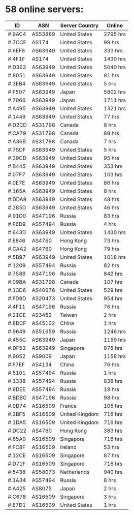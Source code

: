 # 58 online servers:

| ID | ASN | Server Country | Online |
| ------ | ------ | ------ | ------ |
| #.9AC4 | AS53889 | United States | 2795 hrs |
| #.7CCE | AS174 | United States | 99 hrs |
| #.6EF8 | AS63949 | United States | 333 hrs |
| #.4F1F | AS174 | United States | 1430 hrs |
| #.D363 | AS63949 | United States | 5040 hrs |
| #.8051 | AS63949 | United States | 81 hrs |
| #.3EB4 | AS63949 | United States | 5 hrs |
| #.F507 | AS63949 | Japan | 5802 hrs |
| #.7066 | AS63949 | Japan | 1711 hrs |
| #.A495 | AS63949 | United States | 1321 hrs |
| #.1449 | AS63949 | United States | 77 hrs |
| #.D2CD | AS31798 | Canada | 8 hrs |
| #.CA79 | AS31798 | Canada | 88 hrs |
| #.A36B | AS31798 | Canada | 7 hrs |
| #.75DF | AS63949 | United States | 5 hrs |
| #.39CD | AS63949 | United States | 95 hrs |
| #.B445 | AS63949 | United States | 353 hrs |
| #.07F7 | AS63949 | United States | 103 hrs |
| #.0E7E | AS63949 | United States | 86 hrs |
| #.165A | AS63949 | United States | 8 hrs |
| #.DDA9 | AS63949 | United States | 48 hrs |
| #.285D | AS63949 | United States | 46 hrs |
| #.91D0 | AS47196 | Russia | 83 hrs |
| #.F6D9 | AS57494 | Russia | 4 hrs |
| #.643D | AS63949 | United States | 1430 hrs |
| #.E846 | AS4760 | Hong Kong | 73 hrs |
| #.CAA2 | AS4760 | Hong Kong | 79 hrs |
| #.5B97 | AS63949 | United States | 1018 hrs |
| #.1209 | AS57494 | Russia | 82 hrs |
| #.758B | AS47196 | Russia | 842 hrs |
| #.09BA | AS31798 | Canada | 107 hrs |
| #.13D6 | AS40676 | United States | 529 hrs |
| #.FD9D | AS20473 | United States | 954 hrs |
| #.4F11 | AS47196 | Russia | 76 hrs |
| #.21CE | AS3462 | Taiwan | 2 hrs |
| #.8DCF | AS45102 | China | 1 hrs |
| #.9649 | AS51659 | Russia | 1246 hrs |
| #.455C | AS63949 | Japan | 1159 hrs |
| #.DF53 | AS63949 | Singapore | 878 hrs |
| #.9052 | AS9009 | Japan | 1158 hrs |
| #.F7EF | AS4134 | China | 76 hrs |
| #.5101 | AS57494 | Russia | 1 hrs |
| #.1338 | AS57494 | Russia | 838 hrs |
| #.9DEE | AS57494 | Russia | 19 hrs |
| #.BDBC | AS47196 | Russia | 98 hrs |
| #.9D74 | AS16509 | France | 105 hrs |
| #.2BF5 | AS16509 | United Kingdom | 716 hrs |
| #.1DA5 | AS16509 | United Kingdom | 716 hrs |
| #.DC22 | AS4760 | Hong Kong | 383 hrs |
| #.65A9 | AS16509 | Singapore | 716 hrs |
| #.FC8F | AS16509 | Ireland | 53 hrs |
| #.12CE | AS16509 | Singapore | 87 hrs |
| #.D71F | AS16509 | Singapore | 716 hrs |
| #.5438 | AS58073 | Netherlands | 940 hrs |
| #.1A34 | AS57494 | Russia | 8 hrs |
| #.A425 | AS8075 | Japan | 2 hrs |
| #.C678 | AS16509 | Singapore | 3 hrs |
| #.E7D1 | AS16509 | United States | 1 hrs |

